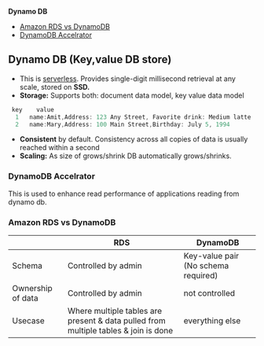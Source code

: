 **Dynamo DB**
- [Amazon RDS vs DynamoDB](#vs)
- [DynamoDB Accelrator](#ac)

## Dynamo DB (Key,value DB store)
- This is [serverless](/System-Design/Concepts/AWS/). Provides single-digit millisecond retrieval at any scale, stored on **SSD.**
- **Storage:** Supports both: document data model, key value data model
```c
 key    value
  1   name:Amit,Address: 123 Any Street, Favorite drink: Medium latte
  2   name:Mary,Address: 100 Main Street,Birthday: July 5, 1994
```
- **Consistent** by default. Consistency across all copies of data is usually reached within a second
- **Scaling:** As size of grows/shrink DB automatically grows/shrinks.

<a name=ac></a>
### DynamoDB Accelrator
This is used to enhance read performance of applications reading from dynamo db.

<a name=vs></a>
### Amazon RDS vs DynamoDB
||RDS|DynamoDB|
|---|---|---|
|Schema|Controlled by admin|Key-value pair (No schema required)|
|Ownership of data|Controlled by admin|not controlled|
|Usecase|Where multiple tables are present & data pulled from multiple tables & join is done|everything else|
